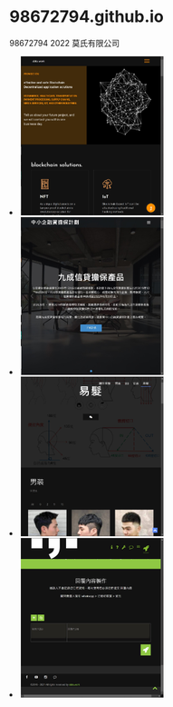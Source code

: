 # 98672794.github.io
98672794 2022 莫氏有限公司



<li>
<a href="https://98672794.github.io/abta/">
<img src="aki/abta_Sell.jpg" width="50%" height="auto" title="ASIA BLOCKCHAIN TECHNOLOGY APPLICATION HONG KONG" alt="ASIA BLOCKCHAIN TECHNOLOGY APPLICATION HONG KONG"/>
</a>
</li>

<li>
<a href="https://98672794.github.io/SFGS100/">
<img src="aki/SFGS100_Sell.jpg" width="50%" height="auto" title="香港中小企融資顧問協會:百分百擔保特惠貸款,八成信貸擔保產品,九成信貸擔保產品" alt="香港中小企融資顧問協會:百分百擔保特惠貸款,八成信貸擔保產品,九成信貸擔保產品"/>
</a>
</li>

<li>
<a href="https://98672794.github.io/易髮/">
<img src="aki/易髮Sell.jpg" width="50%" height="auto" title="易用的專業髮型業app:香港最專業既髮型業程式" alt="易用的專業髮型業app:香港最專業既髮型業程式"/>
</a>
</li>

<li>
<a href="https://98672794.github.io/自動覆客/">
<img src="aki/自動覆客Sell.jpg" width="50%" height="auto" title=".,. 聊天機器人ws仔: whatsapp 自動回覆 聊天機器人" alt=".,. 聊天機器人ws仔: whatsapp 自動回覆 聊天機器人"/>
</a>
</li>



